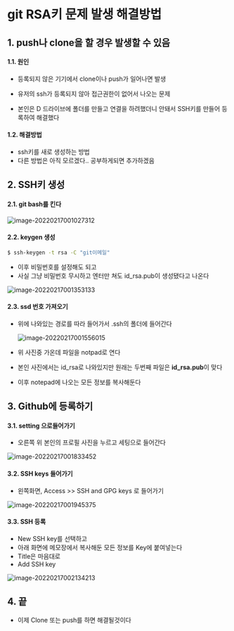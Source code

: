 # git RSA키 문제 발생 해결방법

## 1. push나 clone을 할 경우 발생할 수 있음

#### 1.1. 원인

- 등록되지 않은 기기에서 clone이나 push가 일어나면 발생
- 유저의 ssh가 등록되지 않아 접근권한이 없어서 나오는 문제

- 본인은 D 드라이브에 폴더를 만들고 연결을 하려했더니 안돼서 SSH키를 만들어 등록하여 해결했다



#### 1.2. 해결방법

-  ssh키를 새로 생성하는 방법
- 다른 방법은 아직 모르겠다.. 공부하게되면 추가하겠음



## 2. SSH키 생성

#### 2.1. git bash를 킨다

![image-20220217001027312](C:\Users\hanju\TIL\image.assets\image-20220217001027312.png)

#### 2.2. keygen 생성

```bash
$ ssh-keygen -t rsa -C "git이메일"
```

- 이후 비밀번호를 설정해도 되고 
- 사실 그냥 비밀번호 무시하고 엔터만 쳐도 id_rsa.pub이 생성됐다고 나온다

![image-20220217001353133](C:\Users\hanju\TIL\image.assets\image-20220217001353133.png)

#### 2.3. ssd 번호 가져오기

- 위에 나와있는 경로를 따라 들어가서 .ssh의 폴더에 들어간다

  ![image-20220217001556015](C:\Users\hanju\TIL\image.assets\image-20220217001556015.png)

- 위 사진중 가온데 파일을 notpad로 연다
- 본인 사진에서는 id_rsa로 나와있지만 원래는 두번째 파일은 **id_rsa.pub**이 맞다
- 이후 notepad에 나오는 모든 정보를 복사해둔다



## 3. Github에 등록하기

#### 3.1. setting 으로들어가기

- 오른쪽 위 본인의 프로필 사진을 누르고 세팅으로 들어간다

![image-20220217001833452](C:\Users\hanju\TIL\image.assets\image-20220217001833452.png)



#### 3.2. SSH keys 들어가기

- 왼쪽화면, Access >> SSH and GPG keys 로 들어가기

![image-20220217001945375](C:\Users\hanju\TIL\image.assets\image-20220217001945375.png)



#### 3.3. SSH 등록

- New SSH key를 선택하고
- 아래 화면에 메모장에서 복사해둔 모든 정보를 Key에 붙여넣는다
- Title은 마음대로
- Add SSH key 

![image-20220217002134213](C:\Users\hanju\TIL\image.assets\image-20220217002134213.png)



## 4. 끝

- 이제 Clone 또는 push를 하면 해결될것이다 
